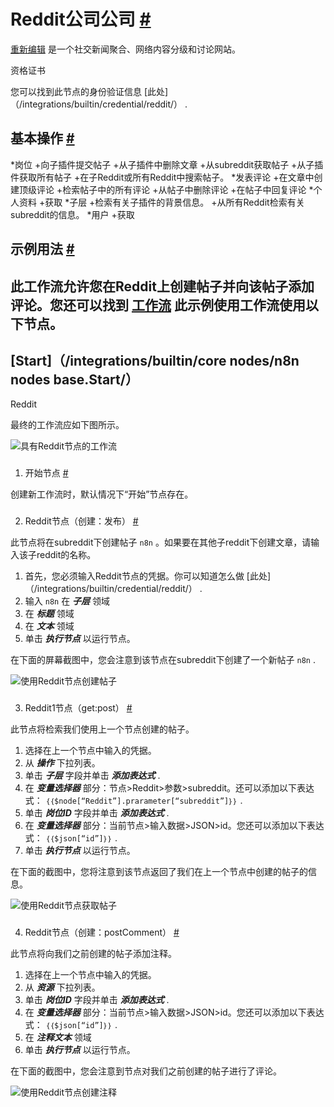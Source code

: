 


 Reddit公司公司
 [#](#reddit "永久链接")
=======================================



[重新编辑](https://www.reddit.com) 
 是一个社交新闻聚合、网络内容分级和讨论网站。
 




 资格证书
 



 您可以找到此节点的身份验证信息
 [此处]（/integrations/builtin/credential/reddit/）
 .
 




 基本操作
 [#](#基本操作 "永久链接")
-----------------------------------------------------------


*岗位
	+向子插件提交帖子
	+从子插件中删除文章
	+从subreddit获取帖子
	+从子插件获取所有帖子
	+在子Reddit或所有Reddit中搜索帖子。
*发表评论
	+在文章中创建顶级评论
	+检索帖子中的所有评论
	+从帖子中删除评论
	+在帖子中回复评论
*个人资料
	+获取
*子层
	+检索有关子插件的背景信息。
	+从所有Reddit检索有关subreddit的信息。
*用户
	+获取



 示例用法
 [#](#示例用法 "永久链接")
-----------------------------------------------------



 此工作流允许您在Reddit上创建帖子并向该帖子添加评论。您还可以找到
 [工作流](https://n8n.io/workflows/928) 
 此示例使用工作流使用以下节点。
-
 [Start]（/integrations/builtin/core nodes/n8n nodes base.Start/）
 -
 Reddit




 最终的工作流应如下图所示。
 



![具有Reddit节点的工作流](https://d33wubrfki0l68.cloudfront.net/eae4d3b9e3698bffee1d118c2810c5594b02c71f/bcd3c/_images/integrations/builtin/app-nodes/reddit/workflow.png)



### 
 1. 开始节点
 [#](#1-start-node "永久链接")



 创建新工作流时，默认情况下“开始”节点存在。
 


### 
 2. Reddit节点（创建：发布）
 [#](#2-redit-node-create-post "永久链接")



 此节点将在subreddit下创建帖子
 `n8n`
 。如果要在其他子reddit下创建文章，请输入该子reddit的名称。
 


1. 首先，您必须输入Reddit节点的凭据。你可以知道怎么做
 [此处]（/integrations/builtin/credential/reddit/）
 .
2. 输入
 `n8n`
 在
 ***子层***
 领域
3. 在
 ***标题***
 领域
4. 在
 ***文本***
 领域
5. 单击
 ***执行节点***
 以运行节点。



 在下面的屏幕截图中，您会注意到该节点在subreddit下创建了一个新帖子
 `n8n`
 .
 



![使用Reddit节点创建帖子](https://d33wubrfki0l68.cloudfront.net/dd8af81861d249d027a1d75a0add32981dfe948b/89c19/_images/integrations/builtin/app-nodes/reddit/reddit_node.png)



### 
 3. Reddit1节点（get:post）
 [#](#3-redit1-node-get-post "永久链接")



 此节点将检索我们使用上一个节点创建的帖子。
 


1. 选择在上一个节点中输入的凭据。
2. 从
 ***操作***
 下拉列表。
3. 单击
 ***子层***
 字段并单击
 ***添加表达式***
 .
4. 在
 ***变量选择器***
 部分：节点>Reddit>参数>subreddit。还可以添加以下表达式：
 `｛｛$node[“Reddit”].prarameter[“subreddit”]｝｝`
 .
5. 单击
 ***岗位ID***
 字段并单击
 ***添加表达式***
 .
6. 在
 ***变量选择器***
 部分：当前节点>输入数据>JSON>id。您还可以添加以下表达式：
 `｛｛$json[“id”]｝｝`
 .
7. 单击
 ***执行节点***
 以运行节点。



 在下面的截图中，您将注意到该节点返回了我们在上一个节点中创建的帖子的信息。
 



![使用Reddit节点获取帖子](https://d33wubrfki0l68.cloudfront.net/ed6becd23e7281d13596c28ae5c2b37d08af506c/a0893/_images/integrations/builtin/app-nodes/reddit/reddit1_node.png)



### 
 4. Reddit节点（创建：postComment）
 [#](#4-reddit-node-create-postcomment "永久链接")



 此节点将向我们之前创建的帖子添加注释。
 


1. 选择在上一个节点中输入的凭据。
2. 从
 ***资源***
 下拉列表。
3. 单击
 ***岗位ID***
 字段并单击
 ***添加表达式***
 .
4. 在
 ***变量选择器***
 部分：当前节点>输入数据>JSON>id。您还可以添加以下表达式：
 `｛｛$json[“id”]｝｝`
 .
5. 在
 ***注释文本***
 领域
6. 单击
 ***执行节点***
 以运行节点。



 在下面的截图中，您会注意到节点对我们之前创建的帖子进行了评论。
 



![使用Reddit节点创建注释](https://d33wubrfki0l68.cloudfront.net/94954894f5f884e750aa9e60eb0c08dd806c34db/b07ef/_images/integrations/builtin/app-nodes/reddit/reddit2_node.png)





